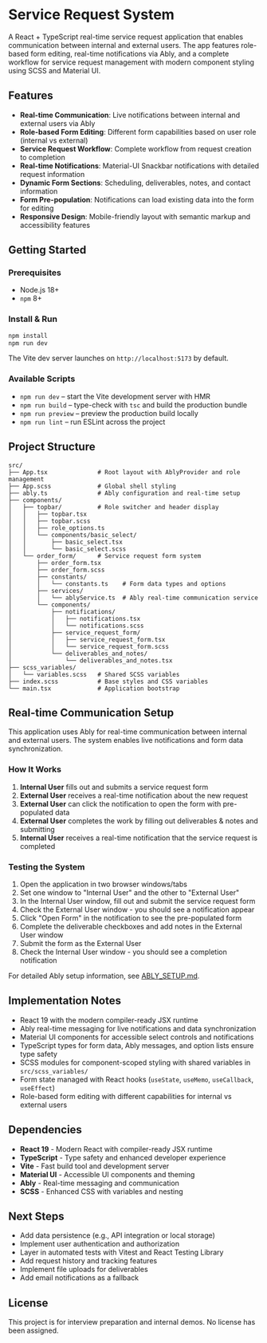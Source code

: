 # Service Request System

A React + TypeScript real-time service request application that enables communication between internal and external users. The app features role-based form editing, real-time notifications via Ably, and a complete workflow for service request management with modern component styling using SCSS and Material UI.

## Features

- **Real-time Communication**: Live notifications between internal and external users via Ably
- **Role-based Form Editing**: Different form capabilities based on user role (internal vs external)
- **Service Request Workflow**: Complete workflow from request creation to completion
- **Real-time Notifications**: Material-UI Snackbar notifications with detailed request information
- **Dynamic Form Sections**: Scheduling, deliverables, notes, and contact information
- **Form Pre-population**: Notifications can load existing data into the form for editing
- **Responsive Design**: Mobile-friendly layout with semantic markup and accessibility features

## Getting Started

### Prerequisites

- Node.js 18+
- `npm` 8+

### Install & Run

```bash
npm install
npm run dev
```

The Vite dev server launches on `http://localhost:5173` by default.

### Available Scripts

- `npm run dev` – start the Vite development server with HMR
- `npm run build` – type-check with `tsc` and build the production bundle
- `npm run preview` – preview the production build locally
- `npm run lint` – run ESLint across the project

## Project Structure

```text
src/
├── App.tsx              # Root layout with AblyProvider and role management
├── App.scss             # Global shell styling
├── ably.ts              # Ably configuration and real-time setup
├── components/
│   ├── topbar/          # Role switcher and header display
│   │   ├── topbar.tsx
│   │   ├── topbar.scss
│   │   ├── role_options.ts
│   │   └── components/basic_select/
│   │       ├── basic_select.tsx
│   │       └── basic_select.scss
│   └── order_form/      # Service request form system
│       ├── order_form.tsx
│       ├── order_form.scss
│       ├── constants/
│       │   └── constants.ts    # Form data types and options
│       ├── services/
│       │   └── ablyService.ts  # Ably real-time communication service
│       └── components/
│           ├── notifications/
│           │   ├── notifications.tsx
│           │   └── notifications.scss
│           ├── service_request_form/
│           │   ├── service_request_form.tsx
│           │   └── service_request_form.scss
│           └── deliverables_and_notes/
│               └── deliverables_and_notes.tsx
├── scss_variables/
│   └── variables.scss   # Shared SCSS variables
├── index.scss           # Base styles and CSS variables
└── main.tsx             # Application bootstrap
```

## Real-time Communication Setup

This application uses Ably for real-time communication between internal and external users. The system enables live notifications and form data synchronization.

### How It Works

1. **Internal User** fills out and submits a service request form
2. **External User** receives a real-time notification about the new request
3. **External User** can click the notification to open the form with pre-populated data
4. **External User** completes the work by filling out deliverables & notes and submitting
5. **Internal User** receives a real-time notification that the service request is completed

### Testing the System

1. Open the application in two browser windows/tabs
2. Set one window to "Internal User" and the other to "External User"
3. In the Internal User window, fill out and submit the service request form
4. Check the External User window - you should see a notification appear
5. Click "Open Form" in the notification to see the pre-populated form
6. Complete the deliverable checkboxes and add notes in the External User window
7. Submit the form as the External User
8. Check the Internal User window - you should see a completion notification

For detailed Ably setup information, see [ABLY_SETUP.md](./ABLY_SETUP.md).

## Implementation Notes

- React 19 with the modern compiler-ready JSX runtime
- Ably real-time messaging for live notifications and data synchronization
- Material UI components for accessible select controls and notifications
- TypeScript types for form data, Ably messages, and option lists ensure type safety
- SCSS modules for component-scoped styling with shared variables in `src/scss_variables/`
- Form state managed with React hooks (`useState`, `useMemo`, `useCallback`, `useEffect`)
- Role-based form editing with different capabilities for internal vs external users

## Dependencies

- **React 19** - Modern React with compiler-ready JSX runtime
- **TypeScript** - Type safety and enhanced developer experience
- **Vite** - Fast build tool and development server
- **Material UI** - Accessible UI components and theming
- **Ably** - Real-time messaging and communication
- **SCSS** - Enhanced CSS with variables and nesting

## Next Steps

- Add data persistence (e.g., API integration or local storage)
- Implement user authentication and authorization
- Layer in automated tests with Vitest and React Testing Library
- Add request history and tracking features
- Implement file uploads for deliverables
- Add email notifications as a fallback

## License

This project is for interview preparation and internal demos. No license has been assigned.
